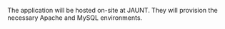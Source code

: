 The application will be hosted on-site at JAUNT. They will provision the necessary Apache and MySQL environments.
